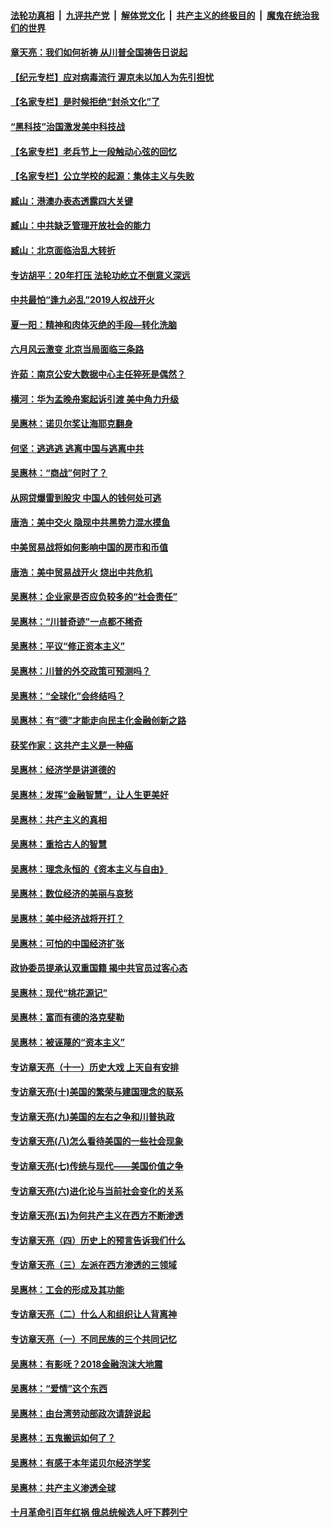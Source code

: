 ####  [法轮功真相](../../../../basic/blob/master/README.md?t=06211331) &nbsp;|&nbsp; [九评共产党](../../../../9ping.md/blob/master/README.md?t=06211331) &nbsp;|&nbsp; [解体党文化](../../../../jtdwh.md/blob/master/README.md?t=06211331)  &nbsp;|&nbsp; [共产主义的终极目的](../../../../gczydzjmd.md/blob/master/README.md?t=06211331) &nbsp;|&nbsp; [魔鬼在统治我们的世界](../../../../mgztzwmdsj.md/blob/master/README.md?t=06211331) 

#### [章天亮：我们如何祈祷 从川普全国祷告日说起](../pages/nsc423/n11944627.md?t=06211331) 

#### [【纪元专栏】应对病毒流行 渥京未以加人为先引担忧](../pages/nsc423/n11875714.md?t=06211331) 

#### [【名家专栏】是时候拒绝“封杀文化”了](../pages/nsc423/n11814093.md?t=06211331) 

#### [“黑科技”治国激发美中科技战](../pages/nsc423/n11638056.md?t=06211331) 

#### [【名家专栏】老兵节上一段触动心弦的回忆](../pages/nsc423/n11646016.md?t=06211331) 

#### [【名家专栏】公立学校的起源：集体主义与失败](../pages/nsc423/n11601833.md?t=06211331) 

#### [臧山：港澳办表态透露四大关键](../pages/nsc423/n11421628.md?t=06211331) 

#### [臧山：中共缺乏管理开放社会的能力](../pages/nsc423/n11407457.md?t=06211331) 

#### [臧山：北京面临治乱大转折](../pages/nsc423/n11406895.md?t=06211331) 

#### [专访胡平：20年打压 法轮功屹立不倒意义深远](../pages/nsc423/n11398800.md?t=06211331) 

#### [中共最怕“逢九必乱”2019人权战开火](../pages/nsc423/n11385248.md?t=06211331) 

#### [夏一阳：精神和肉体灭绝的手段—转化洗脑](../pages/nsc423/n11368250.md?t=06211331) 

#### [六月风云激变 北京当局面临三条路](../pages/nsc423/n11313668.md?t=06211331) 

#### [许茹：南京公安大数据中心主任猝死是偶然？](../pages/nsc423/n11064744.md?t=06211331) 

#### [横河：华为孟晚舟案起诉引渡 美中角力升级](../pages/nsc423/n11027230.md?t=06211331) 

#### [吴惠林：诺贝尔奖让海耶克翻身](../pages/nsc423/n10890049.md?t=06211331) 

#### [何坚：逃逃逃 逃离中国与逃离中共](../pages/nsc423/n10592891.md?t=06211331) 

#### [吴惠林：“商战”何时了？](../pages/nsc423/n10573558.md?t=06211331) 

#### [从网贷爆雷到股灾 中国人的钱何处可逃](../pages/nsc423/n10572800.md?t=06211331) 

#### [唐浩：美中交火 隐现中共黑势力混水摸鱼](../pages/nsc423/n10544040.md?t=06211331) 

#### [中美贸易战将如何影响中国的房市和币值](../pages/nsc423/n10543697.md?t=06211331) 

#### [唐浩：美中贸易战开火 烧出中共危机](../pages/nsc423/n10540126.md?t=06211331) 

#### [吴惠林：企业家是否应负较多的“社会责任”](../pages/nsc423/n10535022.md?t=06211331) 

#### [吴惠林：“川普奇迹”一点都不稀奇](../pages/nsc423/n10512808.md?t=06211331) 

#### [吴惠林：平议“修正资本主义”](../pages/nsc423/n10495724.md?t=06211331) 

#### [吴惠林：川普的外交政策可预测吗？](../pages/nsc423/n10462387.md?t=06211331) 

#### [吴惠林：“全球化”会终结吗？](../pages/nsc423/n10452838.md?t=06211331) 

#### [吴惠林：有“德”才能走向民主化金融创新之路](../pages/nsc423/n10432292.md?t=06211331) 

#### [获奖作家：这共产主义是一种癌](../pages/nsc423/n10431541.md?t=06211331) 

#### [吴惠林：经济学是讲道德的](../pages/nsc423/n10398014.md?t=06211331) 

#### [吴惠林：发挥“金融智慧”，让人生更美好](../pages/nsc423/n10375019.md?t=06211331) 

#### [吴惠林：共产主义的真相](../pages/nsc423/n10351394.md?t=06211331) 

#### [吴惠林：重拾古人的智慧](../pages/nsc423/n10337691.md?t=06211331) 

#### [吴惠林：理念永恒的《资本主义与自由》](../pages/nsc423/n10316274.md?t=06211331) 

#### [吴惠林：数位经济的美丽与哀愁](../pages/nsc423/n10292946.md?t=06211331) 

#### [吴惠林：美中经济战将开打？](../pages/nsc423/n10258825.md?t=06211331) 

#### [吴惠林：可怕的中国经济扩张](../pages/nsc423/n10219147.md?t=06211331) 

#### [政协委员提承认双重国籍 揭中共官员过客心态](../pages/nsc423/n10208809.md?t=06211331) 

#### [吴惠林：现代“桃花源记”](../pages/nsc423/n10185234.md?t=06211331) 

#### [吴惠林：富而有德的洛克斐勒](../pages/nsc423/n10142264.md?t=06211331) 

#### [吴惠林：被诬蔑的“资本主义”](../pages/nsc423/n10124816.md?t=06211331) 

#### [专访章天亮（十一）历史大戏 上天自有安排](../pages/nsc423/n10094905.md?t=06211331) 

#### [专访章天亮(十)美国的繁荣与建国理念的联系](../pages/nsc423/n10094899.md?t=06211331) 

#### [专访章天亮(九)美国的左右之争和川普执政](../pages/nsc423/n10094889.md?t=06211331) 

#### [专访章天亮(八)怎么看待美国的一些社会现象](../pages/nsc423/n10094857.md?t=06211331) 

#### [专访章天亮(七)传统与现代——美国价值之争](../pages/nsc423/n10093140.md?t=06211331) 

#### [专访章天亮(六)进化论与当前社会变化的关系](../pages/nsc423/n10092036.md?t=06211331) 

#### [专访章天亮(五)为何共产主义在西方不断渗透](../pages/nsc423/n10083620.md?t=06211331) 

#### [专访章天亮（四）历史上的预言告诉我们什么](../pages/nsc423/n10083606.md?t=06211331) 

#### [专访章天亮（三）左派在西方渗透的三领域](../pages/nsc423/n10081115.md?t=06211331) 

#### [吴惠林：工会的形成及其功能](../pages/nsc423/n10080633.md?t=06211331) 

#### [专访章天亮（二）什么人和组织让人背离神](../pages/nsc423/n10076637.md?t=06211331) 

#### [专访章天亮（一）不同民族的三个共同记忆](../pages/nsc423/n10074188.md?t=06211331) 

#### [吴惠林：有影呒？2018金融泡沫大地震](../pages/nsc423/n10040534.md?t=06211331) 

#### [吴惠林：“爱情”这个东西](../pages/nsc423/n10019423.md?t=06211331) 

#### [吴惠林：由台湾劳动部政次请辞说起](../pages/nsc423/n9979679.md?t=06211331) 

#### [吴惠林：五鬼搬运如何了？](../pages/nsc423/n9925338.md?t=06211331) 

#### [吴惠林：有感于本年诺贝尔经济学奖](../pages/nsc423/n9871883.md?t=06211331) 

#### [吴惠林：共产主义渗透全球](../pages/nsc423/n9812748.md?t=06211331) 

#### [十月革命引百年红祸 俄总统候选人吁下葬列宁](../pages/nsc423/n9810182.md?t=06211331) 

